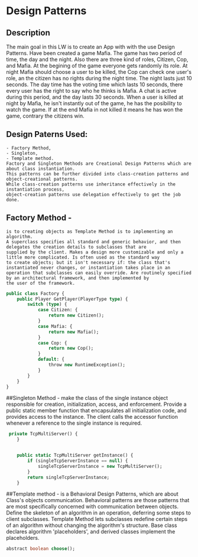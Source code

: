 # Design Patterns

## Description
The main goal in this LW is to create an App with with the use Design Patterns. 
Have been created a game Mafia. The game has two period of time, the day and the night. Also there are three kind of roles, Citizen, Cop, and Mafia. At the begining of the game everyone gets randomly its role. At night Mafia should choose a user to be killed, the Cop can check one user's role, an the citizen has no rights during the night time. The night lasts just 10 seconds. The day time has the voting time which lasts 10 seconds, there every user has the right to say who he thinks is Mafia. A chat is active during this period, and the day lasts 30 seconds. When a user is killed at night by Mafia, he isn't instantly out of the game, he has the posibility to watch the game. If at the end Mafia in not killed it means he has won the game, contrary the citizens win.

## Design Paterns Used:
	- Factory Method,
	- Singleton,
	- Template method.
	Factory and Singleton Methods are Creational Design Patterns which are about class instantiation. 
	This patterns can be further divided into class-creation patterns and object-creational patterns. 
	While class-creation patterns use inheritance effectively in the instantiation process,
	object-creation patterns use delegation effectively to get the job done.
## Factory Method - 
	is to creating objects as Template Method is to implementing an algorithm.
	A superclass specifies all standard and generic behavior, and then delegates the creation details to subclasses that are
	supplied by the client. Makes a design more customizable and only a little more complicated. Is often used as the standard way
	to create objects; but it isn't necessary if: the class that's instantiated never changes, or instantiation takes place in an
	operation that subclasses can easily override. Are routinely specified by an architectural framework, and then implemented by
	the user of the framework.

```SQL
public class Factory {
    public Player GetPlayer(PlayerType type) {
        switch (type) {
            case Citizen: {
                return new Citizen();
            }
            case Mafia: {
                return new Mafia();
            }
            case Cop: {
                return new Cop();
            }
            default: {
                throw new RuntimeException();
            }
        }
    }
}
```
##Singleton Method - 
	make the class of the single instance object responsible for creation, initialization, access, and enforcement. Provide a public static member function that encapsulates all initialization code, and provides access to the instance. The client calls the accessor function whenever a reference to the single instance is required.

```SQL
 private TcpMultiServer() {
    }


    public static TcpMultiServer getInstance() {
        if (singleTcpServerInstance == null) {
            singleTcpServerInstance = new TcpMultiServer();
        }
        return singleTcpServerInstance;
    }
```
##Template method - 
	is a Behavioral Design Patterns, which are about Class's objects communication. Behavioral patterns are those patterns that are most specifically concerned with communication between objects. 
	Define the skeleton of an algorithm in an operation, deferring some steps to client subclasses. Template Method lets subclasses redefine certain steps of an algorithm without changing the algorithm's structure.
	Base class declares algorithm 'placeholders', and derived classes implement the placeholders.

```SQL
abstract boolean choose();
```
